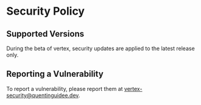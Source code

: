 # Security Policy

## Supported Versions

During the beta of vertex, security updates are applied to the latest release only.

## Reporting a Vulnerability

To report a vulnerability, please report them at vertex-security@quentinguidee.dev.
